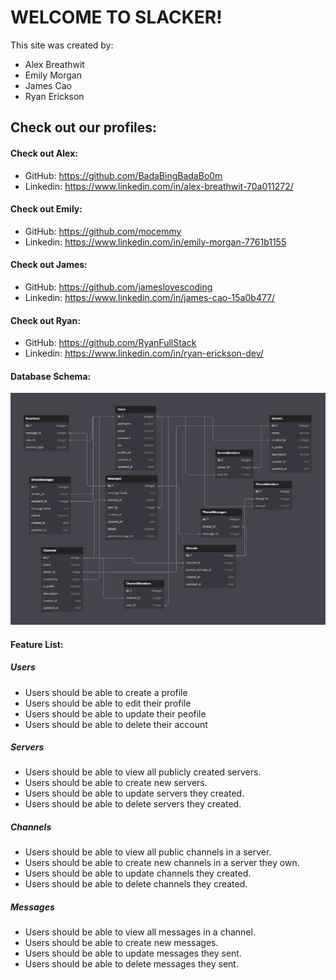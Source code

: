 # WELCOME TO SLACKER!

This site was created by:
- Alex Breathwit
- Emily Morgan
- James Cao
- Ryan Erickson

## Check out our profiles:

#### Check out Alex:
- GitHub: https://github.com/BadaBingBadaBo0m
- Linkedin: https://www.linkedin.com/in/alex-breathwit-70a011272/

#### Check out Emily:
- GitHub: https://github.com/mocemmy
- Linkedin: https://www.linkedin.com/in/emily-morgan-7761b1155

#### Check out James:
- GitHub: https://github.com/jameslovescoding
- Linkedin: https://www.linkedin.com/in/james-cao-15a0b477/

#### Check out Ryan:
- GitHub: https://github.com/RyanFullStack
- Linkedin: https://www.linkedin.com/in/ryan-erickson-dev/


#### Database Schema:
![image](slack-db-diagram.png)

#### Feature List:
##### Users
* Users should be able to create a profile
* Users should be able to edit their profile
* Users should be able to update their peofile
* Users should be able to delete their account
##### Servers
* Users should be able to view all publicly created servers.
* Users should be able to create new servers.
* Users should be able to update servers they created.
* Users should be able to delete servers they created.
##### Channels
* Users should be able to view all public channels in a server.
* Users should be able to create new channels in a server they own.
* Users should be able to update channels they created.
* Users should be able to delete channels they created.
##### Messages
* Users should be able to view all messages in a channel.
* Users should be able to create new messages.
* Users should be able to update messages they sent.
* Users should be able to delete messages they sent.
